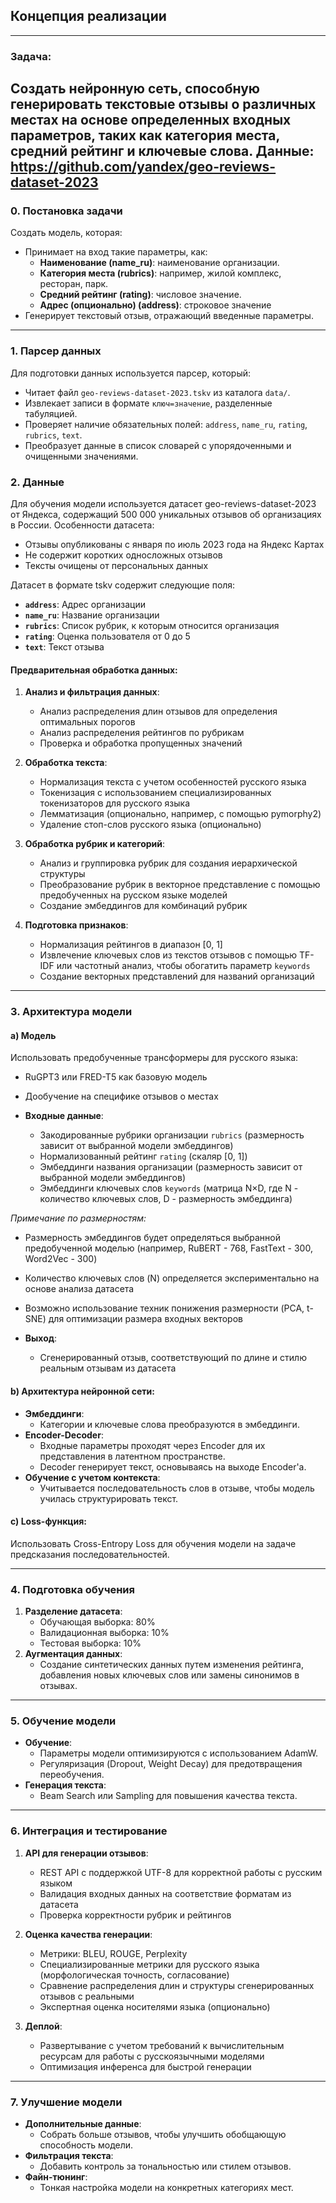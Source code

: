 ## Концепция реализации

---

### Задача:

Создать нейронную сеть, способную генерировать текстовые отзывы о различных местах на основе определенных
входных параметров, таких как категория места, средний рейтинг и ключевые слова.
Данные: https://github.com/yandex/geo-reviews-dataset-2023
---

### 0. **Постановка задачи**

Создать модель, которая:

- Принимает на вход такие параметры, как:
    - **Наименование (name_ru)**: наименование организации.
    - **Категория места (rubrics)**: например, жилой комплекс, ресторан, парк.
    - **Средний рейтинг (rating)**: числовое значение.
    - **Адрес (опционально) (address)**: строковое значение 
- Генерирует текстовый отзыв, отражающий введенные параметры.

---

### 1. **Парсер данных**

Для подготовки данных используется парсер, который:

- Читает файл `geo-reviews-dataset-2023.tskv` из каталога `data/`.
- Извлекает записи в формате `ключ=значение`, разделенные табуляцией.
- Проверяет наличие обязательных полей: `address`, `name_ru`, `rating`, `rubrics`, `text`.
- Преобразует данные в список словарей с упорядоченными и очищенными значениями.

### 2. **Данные**

Для обучения модели используется датасет geo-reviews-dataset-2023 от Яндекса, содержащий 500 000 уникальных отзывов об
организациях в России. Особенности датасета:

- Отзывы опубликованы с января по июль 2023 года на Яндекс Картах
- Не содержит коротких односложных отзывов
- Тексты очищены от персональных данных

Датасет в формате tskv содержит следующие поля:

- **`address`**: Адрес организации
- **`name_ru`**: Название организации
- **`rubrics`**: Список рубрик, к которым относится организация
- **`rating`**: Оценка пользователя от 0 до 5
- **`text`**: Текст отзыва

#### Предварительная обработка данных:

1. **Анализ и фильтрация данных**:
    - Анализ распределения длин отзывов для определения оптимальных порогов
    - Анализ распределения рейтингов по рубрикам
    - Проверка и обработка пропущенных значений

2. **Обработка текста**:
    - Нормализация текста с учетом особенностей русского языка
    - Токенизация с использованием специализированных токенизаторов для русского языка
    - Лемматизация (опционально, например, с помощью pymorphy2)
    - Удаление стоп-слов русского языка (опционально)

3. **Обработка рубрик и категорий**:
    - Анализ и группировка рубрик для создания иерархической структуры
    - Преобразование рубрик в векторное представление с помощью предобученных на русском языке моделей
    - Создание эмбеддингов для комбинаций рубрик

4. **Подготовка признаков**:
    - Нормализация рейтингов в диапазон [0, 1]
    - Извлечение ключевых слов из текстов отзывов с помощью TF-IDF или частотный анализ, чтобы обогатить
      параметр `keywords`
    - Создание векторных представлений для названий организаций

---

### 3. **Архитектура модели**

#### a) **Модель**

Использовать предобученные трансформеры для русского языка:

- RuGPT3 или FRED-T5 как базовую модель
- Дообучение на специфике отзывов о местах

- **Входные данные**:
    - Закодированные рубрики организации `rubrics` (размерность зависит от выбранной модели эмбеддингов)
    - Нормализованный рейтинг `rating` (скаляр [0, 1])
    - Эмбеддинги названия организации (размерность зависит от выбранной модели эмбеддингов)
    - Эмбеддинги ключевых слов `keywords` (матрица N×D, где N - количество ключевых слов, D - размерность эмбеддинга)

*Примечание по размерностям:*

- Размерность эмбеддингов будет определяться выбранной предобученной моделью (например, RuBERT - 768, FastText - 300,
  Word2Vec - 300)
- Количество ключевых слов (N) определяется экспериментально на основе анализа датасета
- Возможно использование техник понижения размерности (PCA, t-SNE) для оптимизации размера входных векторов

- **Выход**:
    - Сгенерированный отзыв, соответствующий по длине и стилю реальным отзывам из датасета

#### b) **Архитектура нейронной сети**:

- **Эмбеддинги**:
    - Категории и ключевые слова преобразуются в эмбеддинги.
- **Encoder-Decoder**:
    - Входные параметры проходят через Encoder для их представления в латентном пространстве.
    - Decoder генерирует текст, основываясь на выходе Encoder'а.
- **Обучение с учетом контекста**:
    - Учитывается последовательность слов в отзыве, чтобы модель училась структурировать текст.

#### c) **Loss-функция**:

Использовать Cross-Entropy Loss для обучения модели на задаче предсказания последовательностей.

---

### 4. **Подготовка обучения**

1. **Разделение датасета**:
    - Обучающая выборка: 80%
    - Валидационная выборка: 10%
    - Тестовая выборка: 10%
2. **Аугментация данных**:
    - Создание синтетических данных путем изменения рейтинга, добавления новых ключевых слов или замены синонимов в
      отзывах.

---

### 5. **Обучение модели**

- **Обучение**:
    - Параметры модели оптимизируются с использованием AdamW.
    - Регуляризация (Dropout, Weight Decay) для предотвращения переобучения.
- **Генерация текста**:
    - Beam Search или Sampling для повышения качества текста.

---

### 6. **Интеграция и тестирование**

1. **API для генерации отзывов**:
    - REST API с поддержкой UTF-8 для корректной работы с русским языком
    - Валидация входных данных на соответствие форматам из датасета
    - Проверка корректности рубрик и рейтингов

2. **Оценка качества генерации**:
    - Метрики: BLEU, ROUGE, Perplexity
    - Специализированные метрики для русского языка (морфологическая точность, согласование)
    - Сравнение распределения длин и структуры сгенерированных отзывов с реальными
    - Экспертная оценка носителями языка (опционально)

3. **Деплой**:
    - Развертывание с учетом требований к вычислительным ресурсам для работы с русскоязычными моделями
    - Оптимизация инференса для быстрой генерации

---

### 7. **Улучшение модели**

- **Дополнительные данные**:
    - Собрать больше отзывов, чтобы улучшить обобщающую способность модели.
- **Фильтрация текста**:
    - Добавить контроль за тональностью или стилем отзывов.
- **Файн-тюнинг**:
    - Тонкая настройка модели на конкретных категориях мест.

